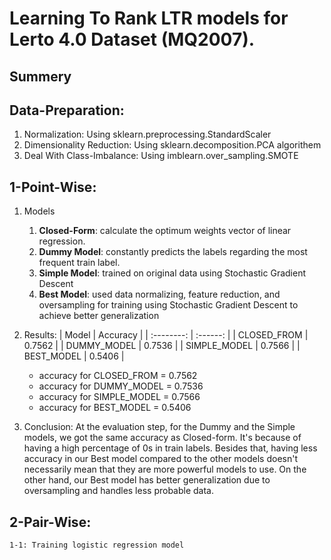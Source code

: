 # Learning To Rank LTR models for Lerto 4.0 Dataset (MQ2007).

## Summery


## Data-Preparation:
1. Normalization: Using sklearn.preprocessing.StandardScaler
2. Dimensionality Reduction: Using sklearn.decomposition.PCA algorithem
3. Deal With Class-Imbalance: Using imblearn.over_sampling.SMOTE 

## 1-Point-Wise:
1. Models
    1. **Closed-Form**: calculate the optimum weights vector of linear regression.
    2. **Dummy Model**: constantly predicts the labels regarding the most frequent train label.
    3. **Simple Model**: trained on original data using Stochastic Gradient Descent
    4. **Best Model**: used data normalizing, feature reduction, and oversampling for training using Stochastic Gradient Descent to achieve better generalization
2. Results:
| Model | Accuracy |
| :--------:   | :------: |
|  CLOSED_FROM | 0.7562   |
|  DUMMY_MODEL | 0.7536   |
| SIMPLE_MODEL | 0.7566   |
|  BEST_MODEL  | 0.5406   |

    - accuracy for CLOSED_FROM = 0.7562
    - accuracy for DUMMY_MODEL = 0.7536
    - accuracy for SIMPLE_MODEL = 0.7566
    - accuracy for BEST_MODEL = 0.5406
3. Conclusion:
At the evaluation step, for the Dummy and the Simple models, we got the same accuracy as Closed-form. It's because of having a high percentage of 0s in train labels. Besides that, having less accuracy in our Best model compared to the other models doesn't necessarily mean that they are more powerful models to use. On the other hand, our Best model has better generalization due to oversampling and handles less probable data.


## 2-Pair-Wise:
    1-1: Training logistic regression model
